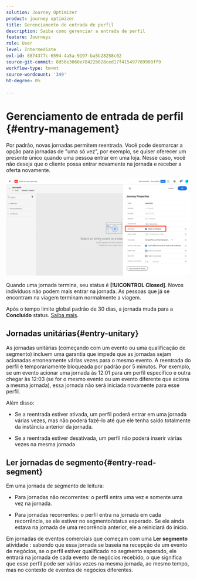 ```yaml
---
solution: Journey Optimizer
product: journey optimizer
title: Gerenciamento de entrada de perfil
description: Saiba como gerenciar a entrada de perfil
feature: Journeys
role: User
level: Intermediate
exl-id: 8874377c-6594-4a5a-9197-ba5b28258c02
source-git-commit: 8d56e3060e78422b028ced17f415497789908ff9
workflow-type: tm+mt
source-wordcount: '349'
ht-degree: 0%

---
```


# Gerenciamento de entrada de perfil {#entry-management}

Por padrão, novas jornadas permitem reentrada. Você pode desmarcar a opção para jornadas de &quot;uma só vez&quot;, por exemplo, se quiser oferecer um presente único quando uma pessoa entrar em uma loja. Nesse caso, você não deseja que o cliente possa entrar novamente na jornada e receber a oferta novamente.

![](assets/journey-re-entrance.png)

Quando uma jornada termina, seu status é **[!UICONTROL Closed]**. Novos indivíduos não podem mais entrar na jornada. As pessoas que já se encontram na viagem terminam normalmente a viagem.

Após o tempo limite global padrão de 30 dias, a jornada muda para a **Concluído** status.  [Saiba mais](journey-gs.md#global_timeout).


## Jornadas unitárias{#entry-unitary}

As jornadas unitárias (começando com um evento ou uma qualificação de segmento) incluem uma garantia que impede que as jornadas sejam acionadas erroneamente várias vezes para o mesmo evento. A reentrada do perfil é temporariamente bloqueada por padrão por 5 minutos. Por exemplo, se um evento acionar uma jornada às 12:01 para um perfil específico e outra chegar às 12:03 (se for o mesmo evento ou um evento diferente que aciona a mesma jornada), essa jornada não será iniciada novamente para esse perfil.

Além disso:

* Se a reentrada estiver ativada, um perfil poderá entrar em uma jornada várias vezes, mas não poderá fazê-lo até que ele tenha saído totalmente da instância anterior da jornada.

* Se a reentrada estiver desativada, um perfil não poderá inserir várias vezes na mesma jornada

## Ler jornadas de segmento{#entry-read-segment}

Em uma jornada de segmento de leitura:

* Para jornadas não recorrentes: o perfil entra uma vez e somente uma vez na jornada.

* Para jornadas recorrentes: o perfil entra na jornada em cada recorrência, se ele estiver no segmento/status esperado. Se ele ainda estava na jornada de uma recorrência anterior, ele a reiniciará do início.

Em jornadas de eventos comerciais que começam com uma **Ler segmento** atividade : sabendo que essa jornada se baseia na recepção de um evento de negócios, se o perfil estiver qualificado no segmento esperado, ele entrará na jornada de cada evento de negócios recebido, o que significa que esse perfil pode ser várias vezes na mesma jornada, ao mesmo tempo, mas no contexto de eventos de negócios diferentes.
